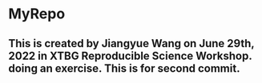 # MyRepo
## This is created by Jiangyue Wang on June 29th, 2022 in XTBG Reproducible Science Workshop. doing an exercise. This is for second commit.
